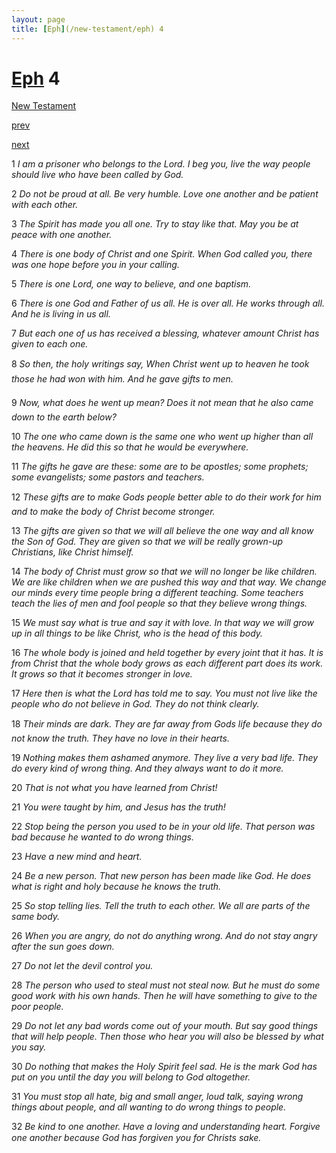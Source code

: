 ```yaml
---
layout: page
title: [Eph](/new-testament/eph) 4
---
```


# [Eph](/new-testament/eph) 4

[New Testament](/new-testament)


[prev](/new-testament/eph/eph-3.html)


[next](/new-testament/eph/eph-5.html)

1 _I am a prisoner who belongs to the Lord. I beg you, live the way people should live who have been called by God._

2 _Do not be proud at all. Be very humble. Love one another and be patient with each other._

3 _The Spirit has made you all one. Try to stay like that. May you be at peace with one another._

4 _There is one body of Christ and one Spirit. When God called you, there was one hope before you in your calling._

5 _There is one Lord, one way to believe, and one baptism._

6 _There is one God and Father of us all. He is over all. He works through all. And he is living in us all._

7 _But each one of us has received a blessing, whatever amount Christ has given to each one._

8 _So then, the holy writings say, When Christ went up to heaven he took those he had won with him. And he gave gifts to men._

9 _Now, what does he went up mean? Does it not mean that he also came down to the earth below?_

10 _The one who came down is the same one who went up higher than all the heavens. He did this so that he would be everywhere._

11 _The gifts he gave are these: some are to be apostles; some prophets; some evangelists;  some pastors and teachers._

12 _These gifts are to make Gods people better able to do their work for him and to make the body of Christ become stronger._

13 _The gifts are given so that we will all believe the one way and all know the Son of God.  They are given so that we will be really grown-up Christians, like Christ himself._

14 _The body of Christ must grow so that we will no longer be like children. We are like children when we are pushed this way and that way. We change our minds every time people bring a different teaching. Some teachers teach the lies of men and fool people so that they believe wrong things._

15 _We must say what is true and say it with love. In that way we will grow up in all things to be like Christ, who is the head of this body._

16 _The whole body is joined and held together by every joint that it has. It is from Christ that the whole body grows as each different part does its work. It grows so that it becomes stronger in love._

17 _Here then is what the Lord has told me to say. You must not live like the people who do not believe in God. They do not think clearly._

18 _Their minds are dark. They are far away from Gods life because they do not know the truth. They have no love in their hearts._

19 _Nothing makes them ashamed anymore. They live a very bad life. They do every kind of wrong thing. And they always want to do it more._

20 _That is not what you have learned from Christ!_

21 _You were taught by him, and Jesus has the truth!_

22 _Stop being the person you used to be in your old life. That person was bad because he wanted to do wrong things._

23 _Have a new mind and heart._

24 _Be a new person. That new person has been made like God. He does what is right and holy because he knows the truth._

25 _So stop telling lies. Tell the truth to each other. We all are parts of the same body._

26 _When you are angry, do not do anything wrong. And do not stay angry after the sun goes down._

27 _Do not let the devil control you._

28 _The person who used to steal must not steal now. But he must do some good work with his own hands. Then he will have something to give to the poor people._

29 _Do not let any bad words come out of your mouth. But say good things that will help people. Then those who hear you will also be blessed by what you say._

30 _Do nothing that makes the Holy Spirit feel sad. He is the mark God has put on you until the day you will belong to God altogether._

31 _You must stop all hate, big and small anger, loud talk, saying wrong things about people,  and all wanting to do wrong things to people._

32 _Be kind to one another. Have a loving and understanding heart. Forgive one another because God has forgiven you for Christs sake._

